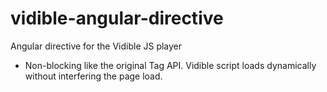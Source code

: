 # vidible-angular-directive
Angular directive for the Vidible JS player

* Non-blocking like the original Tag API. Vidible script loads dynamically without interfering the page load.
